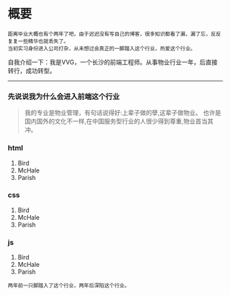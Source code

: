 # 概要
    距离毕业大概也有个两年了吧，由于迟迟没有写自己的博客，很多知识都看了漏，漏了忘，反反复复一些精华也就丢失了。
    当初实习身份进入公司打杂，从未想过会真正的一脚踏入这个行业，热爱这个行业。

自我介绍一下：我是VVG，一个长沙的前端工程师。从事物业行业一年，后直接转行，成功转型。

------
### 先说说我为什么会进入前端这个行业
> 我的专业是物业管理，有句话说得好:上辈子做的孽,这辈子做物业。
也许是国内国外的文化不一样,在中国服务型行业的人很少得到尊重,物业首当其冲。
    
    
   
    
### html

> 
<ol>
<li>Bird</li>
<li>McHale</li>
<li>Parish</li>
</ol>

### css

> 
<ol>
<li>Bird</li>
<li>McHale</li>
<li>Parish</li>
</ol>

### js

> 
<ol>
<li>Bird</li>
<li>McHale</li>
<li>Parish</li>
</ol>


    两年前一只脚踏入了这个行业，两年后深陷这个行业。
